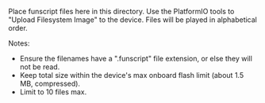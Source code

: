 Place funscript files here in this directory.
Use the PlatformIO tools to "Upload Filesystem Image" to the device.
Files will be played in alphabetical order.

Notes:
- Ensure the filenames have a ".funscript" file extension, or else they will not be read.
- Keep total size within the device's max onboard flash limit (about 1.5 MB, compressed).
- Limit to 10 files max.
